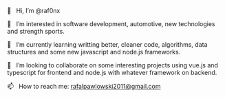 👋 &nbsp; Hi, I’m @raf0nx

👀 &nbsp; I’m interested in software development, automotive, new technologies and strength sports.

🌱 &nbsp; I’m currently learning writting better, cleaner code, algorithms, data structures and some new javascript and node.js frameworks.

💞️ &nbsp; I’m looking to collaborate on some interesting projects using vue.js and typescript for frontend and node.js with whatever framework on backend.

📫 &nbsp; How to reach me: rafalpawlowski2011@gmail.com
